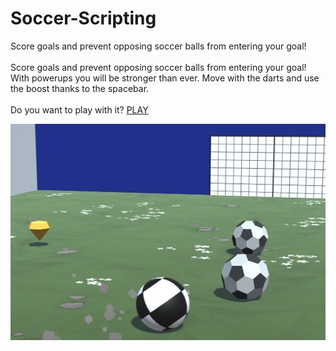 # Soccer-Scripting
Score goals and prevent opposing soccer balls from entering your goal! 
<br /> <br />
Score goals and prevent opposing soccer balls from entering your goal! With powerups you will be stronger than ever. Move with the darts and use the boost thanks to the spacebar.
<br /> <br />
Do you want to play with it? [PLAY](https://play.unity.com/mg/other/webgl-builds-263992)

![App Screenshot](https://github.com/FedeCana00/Soccer-Scripting/blob/main/preview.png?text=App+Screenshot+Here)

